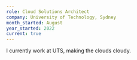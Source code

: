 ```yaml
---
role: Cloud Solutions Architect 
company: University of Technology, Sydney
month_started: August
year_started: 2022
current: true
---
```


I currently work at UTS, making the clouds cloudy.
